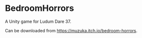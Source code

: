 # BedroomHorrors
A Unity game for Ludum Dare 37.

Can be downloaded from https://muzuka.itch.io/bedroom-horrors.
